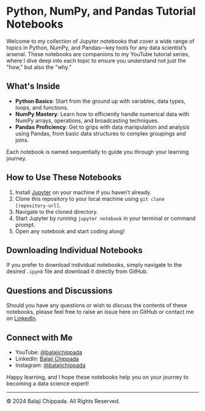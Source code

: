 # Python, NumPy, and Pandas Tutorial Notebooks

Welcome to my collection of Jupyter notebooks that cover a wide range of topics in Python, NumPy, and Pandas—key tools for any data scientist’s arsenal. These notebooks are companions to my YouTube tutorial series, where I dive deep into each topic to ensure you understand not just the "how," but also the "why."

## What's Inside

- **Python Basics**: Start from the ground up with variables, data types, loops, and functions.
- **NumPy Mastery**: Learn how to efficiently handle numerical data with NumPy arrays, operations, and broadcasting techniques.
- **Pandas Proficiency**: Get to grips with data manipulation and analysis using Pandas, from basic data structures to complex groupings and joins.

Each notebook is named sequentially to guide you through your learning journey.

## How to Use These Notebooks

1. Install [Jupyter](https://jupyter.org/install) on your machine if you haven’t already.
2. Clone this repository to your local machine using `git clone [repository-url]`.
3. Navigate to the cloned directory.
4. Start Jupyter by running `jupyter notebook` in your terminal or command prompt.
5. Open any notebook and start coding along!

## Downloading Individual Notebooks

If you prefer to download individual notebooks, simply navigate to the desired `.ipynb` file and download it directly from GitHub.

## Questions and Discussions

Should you have any questions or wish to discuss the contents of these notebooks, please feel free to raise an issue here on GitHub or contact me on [LinkedIn](https://www.linkedin.com/in/balaji-chippada-0317/).

## Connect with Me

- YouTube: [@balajichippada](https://www.youtube.com/@balajichippada/)
- LinkedIn: [Balaji Chippada](https://www.linkedin.com/in/balaji-chippada-0317/)
- Instagram: [@balajichippada](https://instagram.com/balajichippada)

Happy learning, and I hope these notebooks help you on your journey to becoming a data science expert!

---

© 2024 Balaji Chippada. All Rights Reserved.
